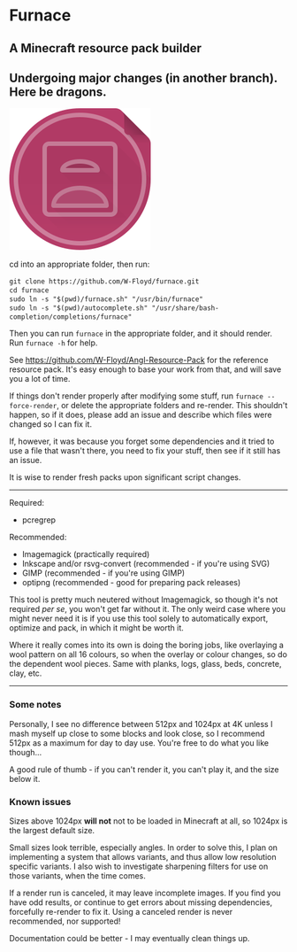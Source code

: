 # Furnace
## A Minecraft resource pack builder
## Undergoing major changes (in another branch). Here be dragons.

![Logo](https://github.com/W-Floyd/furnace/raw/master/logo.png)

cd into an appropriate folder, then run:

```
git clone https://github.com/W-Floyd/furnace.git
cd furnace
sudo ln -s "$(pwd)/furnace.sh" "/usr/bin/furnace"  
sudo ln -s "$(pwd)/autocomplete.sh" "/usr/share/bash-completion/completions/furnace"  
```

Then you can run `furnace` in the appropriate folder, and it should render.
Run `furnace -h` for help. 

See https://github.com/W-Floyd/Angl-Resource-Pack for the reference resource pack. It's easy enough to base your work from that, and will save you a lot of time.

If things don't render properly after modifying some stuff, run `furnace --force-render`, or delete the appropriate folders and re-render. This shouldn't happen, so if it does, please add an issue and describe which files were changed so I can fix it.

If, however, it was because you forget some dependencies and it tried to use a file that wasn't there, you need to fix your stuff, then see if it still has an issue.

It is wise to render fresh packs upon significant script changes.

***

Required:
* pcregrep

Recommended:
* Imagemagick (practically required)
* Inkscape and/or rsvg-convert (recommended - if you're using SVG)
* GIMP (recommended - if you're using GIMP)
* optipng (recommended - good for preparing pack releases)

This tool is pretty much neutered without Imagemagick, so though it's not required *per se*, you won't get far without it. The only weird case where you might never need it is if you use this tool solely to automatically export, optimize and pack, in which it might be worth it.

Where it really comes into its own is doing the boring jobs, like overlaying a wool pattern on all 16 colours, so when the overlay or colour changes, so do the dependent wool pieces. Same with planks, logs, glass, beds, concrete, clay, etc.

***

### Some notes

Personally, I see no difference between 512px and 1024px at 4K unless I mash myself up close to some blocks and look close, so I recommend 512px as a maximum for day to day use. You're free to do what you like though...

A good rule of thumb - if you can't render it, you can't play it, and the size below it.

### Known issues

Sizes above 1024px **will not** not to be loaded in Minecraft at all, so 1024px is the largest default size.

Small sizes look terrible, especially angles. In order to solve this, I plan on implementing a system that allows variants, and thus allow low resolution specific variants. I also wish to investigate sharpening filters for use on those variants, when the time comes.

If a render run is canceled, it may leave incomplete images. If you find you have odd results, or continue to get errors about missing dependencies, forcefully re-render to fix it. Using a canceled render is never recommended, nor supported!

Documentation could be better - I may eventually clean things up.

